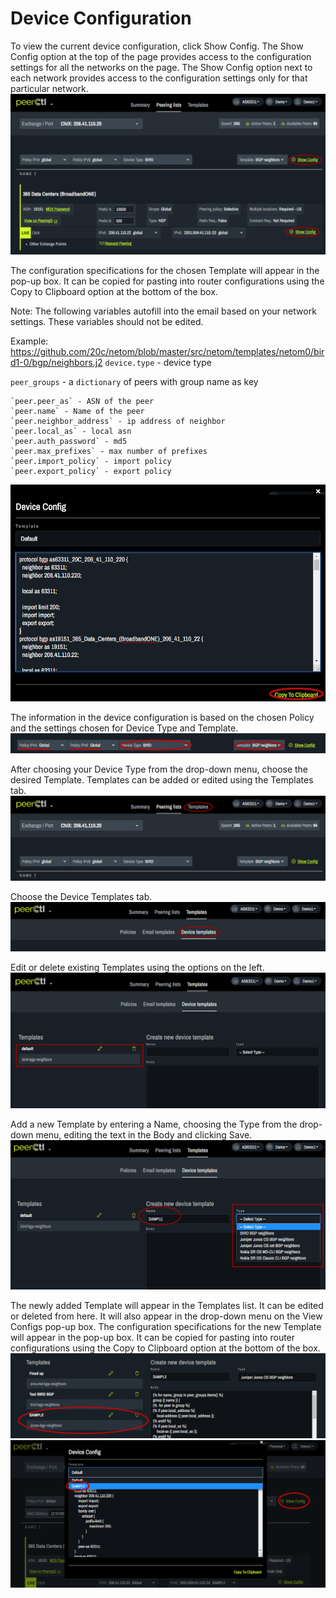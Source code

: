 # Device Configuration

To view the current device configuration, click Show Config. The Show Config option at the top of the page provides access to the configuration settings for all the networks on the page. The Show Config option next to each network provides access to the configuration settings only for that particular network.
   ![](img/twoconfigs.png)


The configuration specifications for the chosen Template will appear in the pop-up box. It can be copied for pasting into router configurations using the Copy to Clipboard option at the bottom of the box.

Note: The following variables autofill into the email based on your network settings. These variables should not be edited.

Example: https://github.com/20c/netom/blob/master/src/netom/templates/netom0/bird1-0/bgp/neighbors.j2
`device.type` - device type

`peer_groups` - a `dictionary` of peers with group name as key

	`peer.peer_as` - ASN of the peer
	`peer.name` - Name of the peer
	`peer.neighbor_address` - ip address of neighbor
	`peer.local_as` - local asn
	`peer.auth_password` - md5
	`peer.max_prefixes` - max number of prefixes
	`peer.import_policy` - import policy
	`peer.export_policy` - export policy

   ![](img/configcodepopup.png)


The information in the device configuration is based on the chosen Policy and the settings chosen for Device Type and Template.
   ![](img/typetemplate.png)


After choosing your Device Type from the drop-down menu, choose the desired Template. Templates can be added or edited using the Templates tab.
   ![](img/templates.png)


Choose the Device Templates tab.
   ![](img/devicetemplates.png)


Edit or delete existing Templates using the options on the left.
   ![](img/edittemplate.png)


Add a new Template by entering a Name, choosing the Type from the drop-down menu, editing the text in the Body and clicking Save.
   ![](img/addtemplate.png)


The newly added Template will appear in the Templates list. It can be edited or deleted from here. It will also appear in the drop-down menu on the View Configs pop-up box. The configuration specifications for the new Template will appear in the pop-up box. It can be copied for pasting into router configurations using the Copy to Clipboard option at the bottom of the box.
   ![](img/sampletemplate.png)
   ![](img/samplepopup.png)
